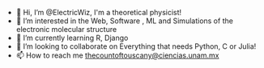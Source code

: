 - 👋 Hi, I’m @ElectricWiz, I'm a theoretical physicist!
- 👀 I’m interested in the Web, Software , ML and Simulations of the electronic molecular structure
- 🌱 I’m currently learning R, Django
- 💞️ I’m looking to collaborate on Everything that needs Python, C or Julia!
- 📫 How to reach me thecountoftouscany@ciencias.unam.mx

<!---
ElectricWiz/ElectricWiz is a ✨ special ✨ repository because its `README.md` (this file) appears on your GitHub profile.
You can click the Preview link to take a look at your changes.
--->
